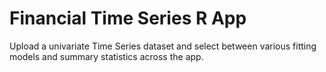 # Financial Time Series R App

Upload a univariate Time Series dataset and select between various fitting models and summary statistics across the app.
